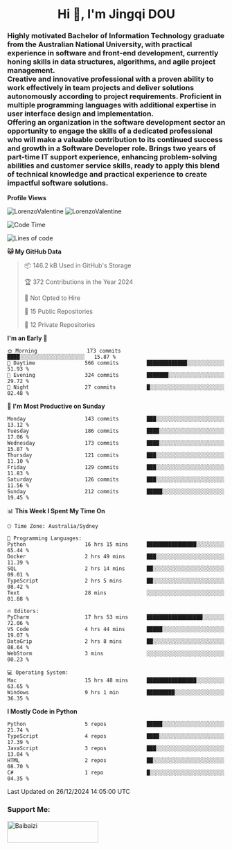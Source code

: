 <h1 align="center">Hi 👋, I'm Jingqi DOU</h1>
<h3 align="left">
Highly motivated Bachelor of Information Technology graduate from the Australian National University, with practical experience in software and front-end development, currently honing skills in data structures, algorithms, and agile project management. <br>
Creative and innovative professional with a proven ability to work effectively in team projects and deliver solutions autonomously according to project requirements. Proficient in multiple programming languages with additional expertise in user interface design and implementation. <br>
Offering an organization in the software development sector an opportunity to engage the skills of a dedicated professional who will make a valuable contribution to its continued success and growth in a Software Developer role. Brings two years of part-time IT support experience, enhancing problem-solving abilities and customer service skills, ready to apply this blend of technical knowledge and practical experience to create impactful software solutions.
</h3>

**Profile Views**<br>
<!-- <img src="https://count.getloli.com/get/@:name" alt="LorenzoValentine" theme="rule34" /> -->
<img src="https://count.getloli.com/@LorenzoValentine?name=LorenzoValentine&theme=asoul&padding=7&offset=0&align=center&scale=2&pixelated=1&darkmode=auto&prefix=020315" alt="LorenzoValentine" theme="rule34" />
<img src="https://count.getloli.com/@LorenzoValentine?name=LorenzoValentine&theme=food&padding=7&offset=0&align=center&scale=2&pixelated=1&darkmode=auto&prefix=020315" alt="LorenzoValentine" theme="rule34" />


<!--START_SECTION:waka-->
![Code Time](http://img.shields.io/badge/Code%20Time-1%2C348%20hrs%2028%20mins-blue)

![Lines of code](https://img.shields.io/badge/From%20Hello%20World%20I%27ve%20Written-546.7%20thousand%20lines%20of%20code-blue)

**🐱 My GitHub Data** 

> 📦 146.2 kB Used in GitHub's Storage 
 > 
> 🏆 372 Contributions in the Year 2024
 > 
> 🚫 Not Opted to Hire
 > 
> 📜 15 Public Repositories 
 > 
> 🔑 12 Private Repositories 
 > 
**I'm an Early 🐤** 

```text
🌞 Morning                173 commits         ████░░░░░░░░░░░░░░░░░░░░░   15.87 % 
🌆 Daytime                566 commits         █████████████░░░░░░░░░░░░   51.93 % 
🌃 Evening                324 commits         ███████░░░░░░░░░░░░░░░░░░   29.72 % 
🌙 Night                  27 commits          █░░░░░░░░░░░░░░░░░░░░░░░░   02.48 % 
```
📅 **I'm Most Productive on Sunday** 

```text
Monday                   143 commits         ███░░░░░░░░░░░░░░░░░░░░░░   13.12 % 
Tuesday                  186 commits         ████░░░░░░░░░░░░░░░░░░░░░   17.06 % 
Wednesday                173 commits         ████░░░░░░░░░░░░░░░░░░░░░   15.87 % 
Thursday                 121 commits         ███░░░░░░░░░░░░░░░░░░░░░░   11.10 % 
Friday                   129 commits         ███░░░░░░░░░░░░░░░░░░░░░░   11.83 % 
Saturday                 126 commits         ███░░░░░░░░░░░░░░░░░░░░░░   11.56 % 
Sunday                   212 commits         █████░░░░░░░░░░░░░░░░░░░░   19.45 % 
```


📊 **This Week I Spent My Time On** 

```text
🕑︎ Time Zone: Australia/Sydney

💬 Programming Languages: 
Python                   16 hrs 15 mins      ████████████████░░░░░░░░░   65.44 % 
Docker                   2 hrs 49 mins       ███░░░░░░░░░░░░░░░░░░░░░░   11.39 % 
SQL                      2 hrs 14 mins       ██░░░░░░░░░░░░░░░░░░░░░░░   09.01 % 
TypeScript               2 hrs 5 mins        ██░░░░░░░░░░░░░░░░░░░░░░░   08.42 % 
Text                     28 mins             ░░░░░░░░░░░░░░░░░░░░░░░░░   01.88 % 

🔥 Editors: 
PyCharm                  17 hrs 53 mins      ██████████████████░░░░░░░   72.06 % 
VS Code                  4 hrs 44 mins       █████░░░░░░░░░░░░░░░░░░░░   19.07 % 
DataGrip                 2 hrs 8 mins        ██░░░░░░░░░░░░░░░░░░░░░░░   08.64 % 
WebStorm                 3 mins              ░░░░░░░░░░░░░░░░░░░░░░░░░   00.23 % 

💻 Operating System: 
Mac                      15 hrs 48 mins      ████████████████░░░░░░░░░   63.65 % 
Windows                  9 hrs 1 min         █████████░░░░░░░░░░░░░░░░   36.35 % 
```

**I Mostly Code in Python** 

```text
Python                   5 repos             █████░░░░░░░░░░░░░░░░░░░░   21.74 % 
TypeScript               4 repos             ████░░░░░░░░░░░░░░░░░░░░░   17.39 % 
JavaScript               3 repos             ███░░░░░░░░░░░░░░░░░░░░░░   13.04 % 
HTML                     2 repos             ██░░░░░░░░░░░░░░░░░░░░░░░   08.70 % 
C#                       1 repo              █░░░░░░░░░░░░░░░░░░░░░░░░   04.35 % 
```




 Last Updated on 26/12/2024 14:05:00 UTC
<!--END_SECTION:waka-->

<!-- [![willianrod's wakatime stats](https://github-readme-stats.vercel.app/api/wakatime?username=lorenzoval2050)](https://github.com/anuraghazra/github-readme-stats) -->


<h3 align="left">Support Me:</h3>
<p><a href="https://www.buymeacoffee.com/Baibaizi"> <img align="left" src="https://cdn.buymeacoffee.com/buttons/v2/default-yellow.png" height="50" width="210" alt="Baibaizi" /></a></p><br><br>
